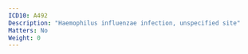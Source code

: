 ```yaml
---
ICD10: A492
Description: "Haemophilus influenzae infection, unspecified site"
Matters: No
Weight: 0
---
```


